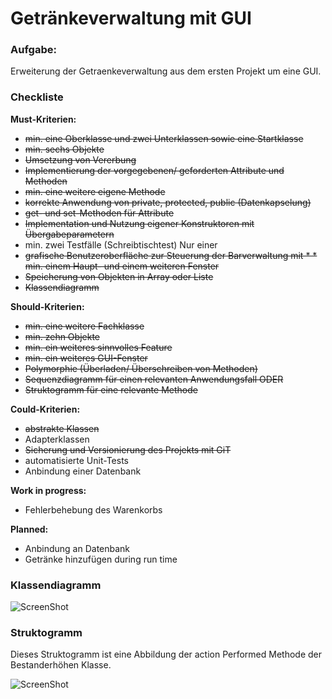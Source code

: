 # Getränkeverwaltung mit GUI

### Aufgabe:
Erweiterung der Getraenkeverwaltung aus dem ersten Projekt um eine GUI.

### Checkliste

**Must-Kriterien:**

* ~~min. eine Oberklasse und zwei Unterklassen sowie eine Startklasse~~
* ~~min. sechs Objekte~~
* ~~Umsetzung von Vererbung~~
* ~~Implementierung der vorgegebenen/ geforderten Attribute und Methoden~~
* ~~min. eine weitere eigene Methode~~
* ~~korrekte Anwendung von private, protected, public (Datenkapselung)~~
* ~~get- und set-Methoden für Attribute~~
* ~~Implementation und Nutzung eigener Konstruktoren mit Übergabeparametern~~
* min. zwei Testfälle (Schreibtischtest) Nur einer
* ~~grafische Benutzeroberfläche zur Steuerung der Barverwaltung mit * * min. einem Haupt- und einem weiteren Fenster~~
* ~~Speicherung von Objekten in Array oder Liste~~
* ~~Klassendiagramm~~


**Should-Kriterien:**

* ~~min. eine weitere Fachklasse~~
* ~~min. zehn Objekte~~
* ~~min. ein weiteres sinnvolles Feature~~
* ~~min. ein weiteres GUI-Fenster~~
* ~~Polymorphie (Überladen/ Überschreiben von Methoden)~~
* ~~Sequenzdiagramm für einen relevanten Anwendungsfall ODER~~
* ~~Struktogramm für eine relevante Methode~~

**Could-Kriterien:**

* ~~abstrakte Klassen~~
* Adapterklassen
* ~~Sicherung und Versionierung des Projekts mit GiT~~
* automatisierte Unit-Tests
* Anbindung einer Datenbank  

**Work in progress:**
* Fehlerbehebung des Warenkorbs

**Planned:**
* Anbindung an Datenbank
* Getränke hinzufügen during run time


### Klassendiagramm

![ScreenShot](https://github.com/Jibriyl/Getraenkeverwaltung_2.0/blob/master/Graphen/Getr%C3%A4nkeverwaltung%20UML.png)

### Struktogramm
Dieses Struktogramm ist eine Abbildung der action Performed Methode der Bestanderhöhen Klasse.

![ScreenShot](https://github.com/Jibriyl/Getraenkeverwaltung_2.0/blob/master/Graphen/Struktogramm%20bestanderh%C3%B6hen.png)
